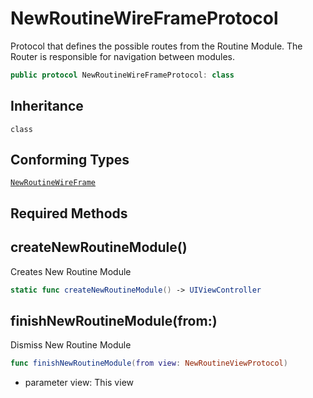 # NewRoutineWireFrameProtocol

Protocol that defines the possible routes from the Routine Module.
The Router is responsible for navigation between modules.

``` swift
public protocol NewRoutineWireFrameProtocol: class
```

## Inheritance

`class`

## Conforming Types

[`NewRoutineWireFrame`](NewRoutineWireFrame)

## Required Methods

## createNewRoutineModule()

Creates New Routine Module

``` swift
static func createNewRoutineModule() -> UIViewController
```

## finishNewRoutineModule(from:)

Dismiss New Routine Module

``` swift
func finishNewRoutineModule(from view: NewRoutineViewProtocol)
```

  - parameter view: This view
